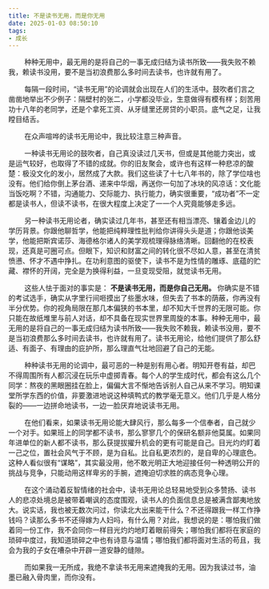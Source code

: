 ```yaml
---
title: 不是读书无用，而是你无用
date: 2025-01-03 08:50:10
tags:
- 成长
---
```


&ensp;&ensp;&ensp;&ensp; 种种无用中，最无用的是将自己的一事无成归结为读书所致——我失败不赖我，赖读书没用，要不是当初浪费那么多时间去读书，也许就有用了。

&ensp;&ensp;&ensp;&ensp; 每隔一段时间，“读书无用”的论调就会出现在人们的生活中。鼓吹者们言之凿凿地举出不少例子：隔壁村的张二，小学都没毕业，生意做得有模有样；刻苦用功十八年的老同学，还是个拿死工资、从牙缝里还房贷的小职员。底气之足，让我瞠目结舌。

&ensp;&ensp;&ensp;&ensp; 在众声喧哗的读书无用论中，我比较注意三种声音。

&ensp;&ensp;&ensp;&ensp; 一种读书无用论的鼓吹者，自己真没读过几天书，但或是其他能力突出，或是运气较好，也取得了不错的成就。你的旧友聚会，或许也有这样一种悲凉的酸楚：极没文化的发小，居然成了大款。我们这些读了十七八年书的，除了学位啥也没有。他们给你倒上茅台酒、递来中华烟，再送你一句加了冰块的风凉话：文化能当饭吃啊？不错，沟通能力、交际能力、执行能力，确实很重要，“成功者”不一定都是读书人，但读不读书，在很大程度上决定了一一个人究竟能够走多远。

&ensp;&ensp;&ensp;&ensp; 另一种读书无用论者，确实读过几年书，甚至还有相当漂亮、镶着金边儿的学历背景。你跟他聊哲学，他能把纯粹理性批判给你讲得头头是道；你跟他谈美学，他能把斯宾诺莎、海德格尔诸人的美学观梳理得脉络清晰。回翻他的在校表现，还真是可圈可点。但眼下，知识和财富之间的转化很不尽如人意，甚至在清贫愤懑、怀才不遇中挣扎。在功利意图的驱使下，读书不是为性情的雕琢、底蕴的贮藏、襟怀的开阔，完全是为换得利益，一旦变现受阻，就觉读书无用。

&ensp;&ensp;&ensp;&ensp; 这些人怯于面对的事实是： __不是读书无用，而是你自己无用。__ 你确实是不错的考试选手，确实从字里行间咂摸出了些墨水味，但失去了书本的荫蔽，你再没有半分优势。你的视角局限在那几本偏狭的书本里，却不知大千世界的无限可能。你只能在故纸堆里与前人对话，却不具备在现实世界里周旋的本事。种种无用中，最无用的是将自己的一事无成归结为读书所致——我失败不赖我，赖读书没用，要不是当初浪费那么多时间去读书，也许就有用了。读书无用论，给他们提供了那么舒适、有面子、有理由的庇护所，那么理直气壮地回避了自己的无能。

&ensp;&ensp;&ensp;&ensp; 种种读书无用的论调中，最可恶的一种是别有用心者。明知开卷有益，却巴不得周围所有人都沉浸在玩乐中虚掷青春。每个人的学生成时代，都会有这么几个同学：熬夜的黑眼圈挂在脸上，偏偏大言不惭地告诉别人自己从来不学习。明知课堂所学东西的价值，非要激进地说这种填鸭式的教学毫无意义。他们几乎是人格分裂的——一边拼命地读书，一边一脸厌弃地说读书无用。

&ensp;&ensp;&ensp;&ensp; 在他们看来，如果读书无用论能大肆风行，那么每多一个信奉者，自己就少一个对手。如果班上的同学都不读书，那么寥寥几个的保研名额非他莫属。如果同年进单位的新人都不读书，那么获提拔擢升机会的更有可能是自己。目光灼灼盯着一己之位，置社会风气于不顾，是为自私。比自私更浓烈的，是自卑的心理底色。这种人看似很有“谋略”，其实最没用，他不敢光明正大地迎接任何一种透明公开的挑战与竞争，只能动用这样卑劣的手腕，遮掩迫切求胜的病态竞争心理。

&ensp;&ensp;&ensp;&ensp; 在这个涌动着反智情绪的社会中，读书无用论总轻易地受到众多赞扬、读书人的悲凉处境总是被带着嘲讽的态度围观，读书人的负面信息总是被满含鄙夷地放大。说实话，我也被无数次问过，你读北大出来能干什么？不还得跟我一样工作挣钱吗？读那么多书不还得嫁为人妇吗，有什么用？对此，我想说的是：哪怕我们做着同一份工作，我不会同你一样目光灼灼地盯着眼前得失；哪怕我们都将在家庭的琐碎中度过，我知道琐碎之中也有诗意与温情；哪怕我们都将面对生活的苟且，我会为我的子女在嘈杂中开辟一道安静的缝隙。

&ensp;&ensp;&ensp;&ensp; 而如果我一无所成，我绝不拿读书无用来遮掩我的无用。因为我读过书，油墨已融入骨肉里，而你没有。
